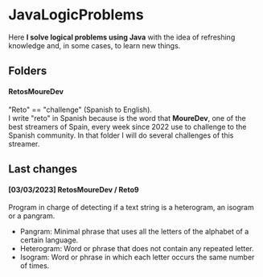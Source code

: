 # JavaLogicProblems
Here **I solve logical problems using Java** with the idea of refreshing knowledge and, in some cases, to learn new things.


## Folders
#### RetosMoureDev
"Reto" == "challenge" (Spanish to English). <br>
I write "reto" in Spanish because is the word that **MoureDev**, one of the best streamers of Spain, every week since 2022 use to challenge to the Spanish community. In that folder I will do several challenges of this streamer.

## Last changes
#### [03/03/2023] RetosMoureDev / Reto9
Program in charge of detecting if a text string is a heterogram, an isogram or a pangram.
- Pangram: Minimal phrase that uses all the letters of the alphabet of a certain language.
- Heterogram: Word or phrase that does not contain any repeated letter.
- Isogram: Word or phrase in which each letter occurs the same number of times.
